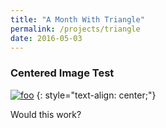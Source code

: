 ```yaml
---
title: "A Month With Triangle"
permalink: /projects/triangle
date: 2016-05-03
---
```


### Centered Image Test

[![foo](https://farm8.staticflickr.com/7370/26523313960_79aa29bc31_z_d.jpg)](https://flic.kr/p/GpLVby)
{: style="text-align: center;"}

Would this work?

